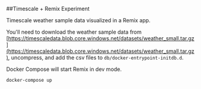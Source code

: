 ##Timescale + Remix Experiment

Timescale weather sample data visualized in a Remix app.

You'll need to download the weather sample data from [https://timescaledata.blob.core.windows.net/datasets/weather_small.tar.gz](https://timescaledata.blob.core.windows.net/datasets/weather_small.tar.gz), uncompress, and add the csv files to `db/docker-entrypoint-initdb.d`. 

Docker Compose will start Remix in dev mode.
```
docker-compose up
```